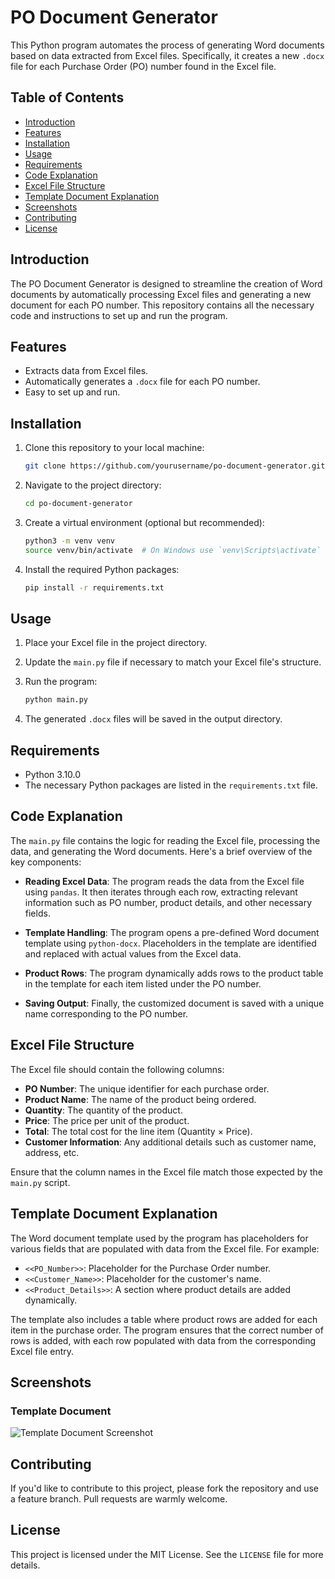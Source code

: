 # PO Document Generator

This Python program automates the process of generating Word documents based on data extracted from Excel files. Specifically, it creates a new `.docx` file for each Purchase Order (PO) number found in the Excel file.

## Table of Contents

- [Introduction](#introduction)
- [Features](#features)
- [Installation](#installation)
- [Usage](#usage)
- [Requirements](#requirements)
- [Code Explanation](#code-explanation)
- [Excel File Structure](#excel-file-structure)
- [Template Document Explanation](#template-document-explanation)
- [Screenshots](#screenshots)
- [Contributing](#contributing)
- [License](#license)

## Introduction

The PO Document Generator is designed to streamline the creation of Word documents by automatically processing Excel files and generating a new document for each PO number. This repository contains all the necessary code and instructions to set up and run the program.

## Features

- Extracts data from Excel files.
- Automatically generates a `.docx` file for each PO number.
- Easy to set up and run.

## Installation

1. Clone this repository to your local machine:

    ```bash
    git clone https://github.com/yourusername/po-document-generator.git
    ```

2. Navigate to the project directory:

    ```bash
    cd po-document-generator
    ```

3. Create a virtual environment (optional but recommended):

    ```bash
    python3 -m venv venv
    source venv/bin/activate  # On Windows use `venv\Scripts\activate`
    ```

4. Install the required Python packages:

    ```bash
    pip install -r requirements.txt
    ```

## Usage

1. Place your Excel file in the project directory.

2. Update the `main.py` file if necessary to match your Excel file's structure.

3. Run the program:

    ```bash
    python main.py
    ```

4. The generated `.docx` files will be saved in the output directory.

## Requirements

- Python 3.10.0
- The necessary Python packages are listed in the `requirements.txt` file.

## Code Explanation

The `main.py` file contains the logic for reading the Excel file, processing the data, and generating the Word documents. Here's a brief overview of the key components:

- **Reading Excel Data**: The program reads the data from the Excel file using `pandas`. It then iterates through each row, extracting relevant information such as PO number, product details, and other necessary fields.

- **Template Handling**: The program opens a pre-defined Word document template using `python-docx`. Placeholders in the template are identified and replaced with actual values from the Excel data.

- **Product Rows**: The program dynamically adds rows to the product table in the template for each item listed under the PO number.

- **Saving Output**: Finally, the customized document is saved with a unique name corresponding to the PO number.

## Excel File Structure

The Excel file should contain the following columns:

- **PO Number**: The unique identifier for each purchase order.
- **Product Name**: The name of the product being ordered.
- **Quantity**: The quantity of the product.
- **Price**: The price per unit of the product.
- **Total**: The total cost for the line item (Quantity × Price).
- **Customer Information**: Any additional details such as customer name, address, etc.

Ensure that the column names in the Excel file match those expected by the `main.py` script. 

## Template Document Explanation

The Word document template used by the program has placeholders for various fields that are populated with data from the Excel file. For example:

- `<<PO_Number>>`: Placeholder for the Purchase Order number.
- `<<Customer_Name>>`: Placeholder for the customer's name.
- `<<Product_Details>>`: A section where product details are added dynamically.

The template also includes a table where product rows are added for each item in the purchase order. The program ensures that the correct number of rows is added, with each row populated with data from the corresponding Excel file entry.

## Screenshots

### Template Document

![Template Document Screenshot](/main/TEMPLATE_Screenshot.png)


## Contributing

If you'd like to contribute to this project, please fork the repository and use a feature branch. Pull requests are warmly welcome.

## License

This project is licensed under the MIT License. See the `LICENSE` file for more details.
